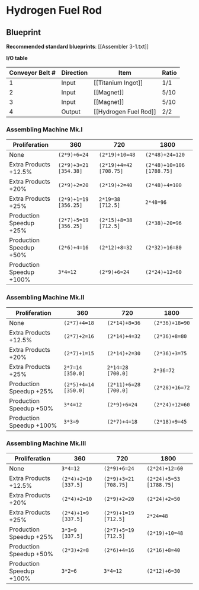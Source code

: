 # Hydrogen Fuel Rod

## Blueprint

**Recommended standard blueprints**: [[Assembler 3-1.txt]]

**I/O table**

| Conveyor Belt # | Direction | Item                  | Ratio |
| --------------- | --------- | --------------------- | ----- |
| 1               | Input     | [[Titanium Ingot]]    | 1/1   |
| 2               | Input     | [[Magnet]]            | 5/10  |
| 3               | Input     | [[Magnet]]            | 5/10  |
| 4               | Output    | [[Hydrogen Fuel Rod]] | 2/2   |

### Assembling Machine Mk.I

| Proliferation            | 360                   | 720                    | 1800                      |
| ------------------------ | --------------------- | ---------------------- | ------------------------- |
| None                     | `(2*9)+6=24`          | `(2*19)+10=48`         | `(2*48)+24=120`           |
| Extra Products +12.5%    | `(2*9)+3=21 [354.38]` | `(2*19)+4=42 [708.75]` | `(2*48)+10=106 [1788.75]` |
| Extra Products +20%      | `(2*9)+2=20`          | `(2*19)+2=40`          | `(2*48)+4=100`            |
| Extra Products +25%      | `(2*9)+1=19 [356.25]` | `2*19=38 [712.5]`      | `2*48=96`                 |
| Production Speedup +25%  | `(2*7)+5=19 [356.25]` | `(2*15)+8=38 [712.5]`  | `(2*38)+20=96`            |
| Production Speedup +50%  | `(2*6)+4=16`          | `(2*12)+8=32`          | `(2*32)+16=80`            |
| Production Speedup +100% | `3*4=12`              | `(2*9)+6=24`           | `(2*24)+12=60`            |

### Assembling Machine Mk.II

| Proliferation            | 360                  | 720                   | 1800           |
| ------------------------ | -------------------- | --------------------- | -------------- |
| None                     | `(2*7)+4=18`         | `(2*14)+8=36`         | `(2*36)+18=90` |
| Extra Products +12.5%    | `(2*7)+2=16`         | `(2*14)+4=32`         | `(2*36)+8=80`  |
| Extra Products +20%      | `(2*7)+1=15`         | `(2*14)+2=30`         | `(2*36)+3=75`  |
| Extra Products +25%      | `2*7=14 [350.0]`     | `2*14=28 [700.0]`     | `2*36=72`      |
| Production Speedup +25%  | `(2*5)+4=14 [350.0]` | `(2*11)+6=28 [700.0]` | `(2*28)+16=72` |
| Production Speedup +50%  | `3*4=12`             | `(2*9)+6=24`          | `(2*24)+12=60` |
| Production Speedup +100% | `3*3=9`              | `(2*7)+4=18`          | `(2*18)+9=45`  |

### Assembling Machine Mk.III

| Proliferation            | 360                  | 720                   | 1800                    |
| ------------------------ | -------------------- | --------------------- | ----------------------- |
| None                     | `3*4=12`             | `(2*9)+6=24`          | `(2*24)+12=60`          |
| Extra Products +12.5%    | `(2*4)+2=10 [337.5]` | `(2*9)+3=21 [708.75]` | `(2*24)+5=53 [1788.75]` |
| Extra Products +20%      | `(2*4)+2=10`         | `(2*9)+2=20`          | `(2*24)+2=50`           |
| Extra Products +25%      | `(2*4)+1=9 [337.5]`  | `(2*9)+1=19 [712.5]`  | `2*24=48`               |
| Production Speedup +25%  | `3*3=9 [337.5]`      | `(2*7)+5=19 [712.5]`  | `(2*19)+10=48`          |
| Production Speedup +50%  | `(2*3)+2=8`          | `(2*6)+4=16`          | `(2*16)+8=40`           |
| Production Speedup +100% | `3*2=6`              | `3*4=12`              | `(2*12)+6=30`           |
